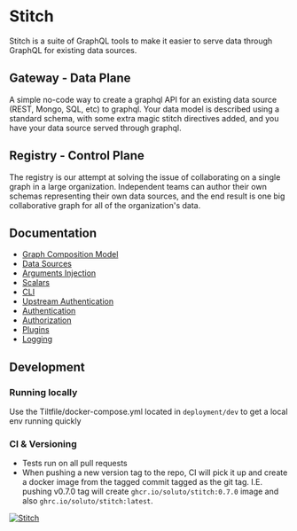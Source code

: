 # Stitch

Stitch is a suite of GraphQL tools to make it easier to serve data through GraphQL for existing data sources.

## Gateway - Data Plane

A simple no-code way to create a graphql API for an existing data source (REST, Mongo, SQL, etc) to graphql. Your data model is described using a standard schema, with some extra magic stitch directives added, and you have your data source served through graphql.

## Registry - Control Plane

The registry is our attempt at solving the issue of collaborating on a single graph in a large organization. Independent teams can author their own schemas representing their own data sources, and the end result is one big collaborative graph for all of the organization's data.

## Documentation

- [Graph Composition Model](docs/graph_composition.md)
- [Data Sources](./docs/data_sources.md)
- [Arguments Injection](./docs/arguments_injection.md)
- [Scalars](./docs/scalars.md)
- [CLI](./cli)
- [Upstream Authentication](./docs/upstream_authentication.md)
- [Authentication](./docs/authentication.md)
- [Authorization](./docs/authorization.md)
- [Plugins](./docs/plugins.md)
- [Logging](./docs/logging.md)

## Development

### Running locally

Use the Tiltfile/docker-compose.yml located in `deployment/dev` to get a local env running quickly

### CI & Versioning

- Tests run on all pull requests
- When pushing a new version tag to the repo, CI will pick it up and create a docker image from the tagged commit tagged as the git tag. I.E. pushing v0.7.0 tag will create `ghcr.io/soluto/stitch:0.7.0` image and also `ghrc.io/soluto/stitch:latest`.

[![Stitch](https://circleci.com/gh/Soluto/stitch.svg?style=svg)](https://circleci.com/gh/Soluto/stitch)
